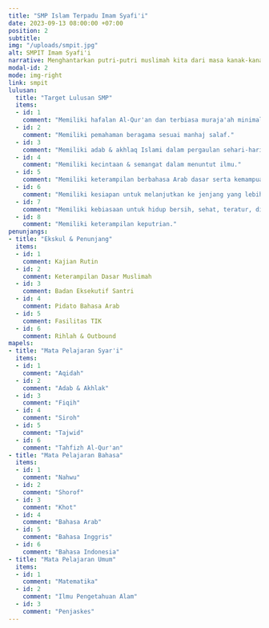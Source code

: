 ```yaml
---
title: "SMP Islam Terpadu Imam Syafi'i"
date: 2023-09-13 08:00:00 +07:00
position: 2
subtitle: 
img: "/uploads/smpit.jpg"
alt: SMPIT Imam Syafi'i
narrative: Menghantarkan putri-putri muslimah kita dari masa kanak-kanak menuju masa dewasa bukanlah pekerjaan ringan. Ada banyak adaptasi yang perlu mereka hadapi dan tentunya kita maklumi. Berangkat dari kesadaran ini, SMPIT Imam Syafi'i menyusun program kurikuler dan kokurikulernya sedemikian rupa agar dapat mengakomodasi baik kebutuhan akademis santri tingkat SMP secara umum maupun kebutuhan psikologis muslimah usia pra-remaja hingga remaja awal secara khusus.
modal-id: 2
mode: img-right
link: smpit
lulusan:
  title: "Target Lulusan SMP"
  items:
  - id: 1
    comment: "Memiliki hafalan Al-Qur'an dan terbiasa muraja'ah minimal 1 juz per hari."
  - id: 2
    comment: "Memiliki pemahaman beragama sesuai manhaj salaf."
  - id: 3
    comment: "Memiliki adab & akhlaq Islami dalam pergaulan sehari-hari."
  - id: 4
    comment: "Memiliki kecintaan & semangat dalam menuntut ilmu."
  - id: 5
    comment: "Memiliki keterampilan berbahasa Arab dasar serta kemampuan nahwu, shorof, dan khat."
  - id: 6
    comment: "Memiliki kesiapan untuk melanjutkan ke jenjang yang lebih tinggi."
  - id: 7
    comment: "Memiliki kebiasaan untuk hidup bersih, sehat, teratur, disiplin, dan mandiri."
  - id: 8
    comment: "Memiliki keterampilan keputrian."
penunjangs:
- title: "Ekskul & Penunjang"
  items:
  - id: 1
    comment: Kajian Rutin
  - id: 2
    comment: Keterampilan Dasar Muslimah
  - id: 3
    comment: Badan Eksekutif Santri
  - id: 4
    comment: Pidato Bahasa Arab
  - id: 5
    comment: Fasilitas TIK
  - id: 6
    comment: Rihlah & Outbound
mapels:
- title: "Mata Pelajaran Syar'i"
  items:
  - id: 1
    comment: "Aqidah"
  - id: 2
    comment: "Adab & Akhlak"
  - id: 3
    comment: "Fiqih"
  - id: 4
    comment: "Siroh"
  - id: 5
    comment: "Tajwid"
  - id: 6
    comment: "Tahfizh Al-Qur'an"
- title: "Mata Pelajaran Bahasa"
  items:
  - id: 1
    comment: "Nahwu"
  - id: 2
    comment: "Shorof"
  - id: 3
    comment: "Khot"
  - id: 4
    comment: "Bahasa Arab"
  - id: 5
    comment: "Bahasa Inggris"
  - id: 6
    comment: "Bahasa Indonesia"
- title: "Mata Pelajaran Umum"
  items:
  - id: 1
    comment: "Matematika"
  - id: 2
    comment: "Ilmu Pengetahuan Alam"
  - id: 3
    comment: "Penjaskes"
---
```

